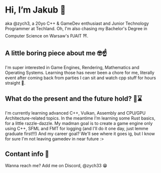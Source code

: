 # Hi, I’m Jakub 👋
aka @zych3, a 20yo C++ & GameDev enthusiast and Junior Technology Programmer at Techland. Oh, I'm also chasing my Bachelor's Degree in Computer Science on Warsaw's PJAIT ⛩️.

## A little boring piece about me 🤓☝️
I'm super interested in Game Engines, Rendering, Mathematics and Operating Systems.
 Learning those has never been a chore for me, literally event after coming back from parties I can sit and watch cpp stuff for hours straight 🗿.

## What do the present and the future hold? 🤔⌛
I'm currently learning advanced C++, Vulkan, Assembly and CPU/GPU Architecture-related topics. In the meantime I'm learning some Rust basics, for a little razzle-dazzle.
My madman goal is to create a game engine only using C++, SFML and FMT for logging (and I'll do it one day, just lemme graduate first!!!)
And my career goal? We'll see where it goes ig, but I know for sure I'm not leaving gamedev in near future :>

## Contant info 📧
Wanna reach me? Add me on Discord, @zych33 😁

<!---
zych3/zych3 is a ✨ special ✨ repository because its `README.md` (this file) appears on your GitHub profile.
You can click the Preview link to take a look at your changes.
--->
